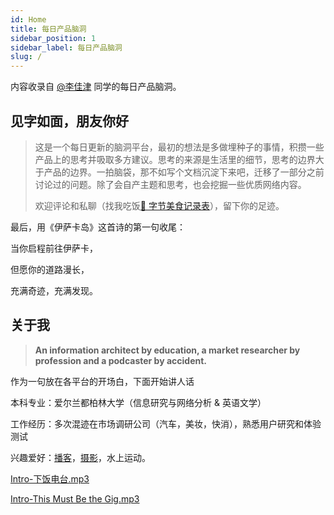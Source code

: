 ```yaml
---
id: Home
title: 每日产品脑洞
sidebar_position: 1
sidebar_label: 每日产品脑洞
slug: /
---
```


内容收录自 [@李佳津](#) 同学的每日产品脑洞。

## 见字如面，朋友你好

> 这是一个每日更新的脑洞平台，最初的想法是多做埋种子的事情，积攒一些产品上的思考并吸取多方建议。思考的来源是生活里的细节，思考的边界大于产品的边界。一拍脑袋，那不如写个文档沉淀下来吧，迁移了一部分之前讨论过的问题。除了会自产主题和思考，也会挖掘一些优质网络内容。
>
> 欢迎评论和私聊（找我吃饭[🍅 字节美食记录表](https://bytedance.feishu.cn/docs/doccnv5Rq6S3fOz6WiYfig6xc9e#BOOEV8)），留下你的足迹。

最后，用《伊萨卡岛》这首诗的第一句收尾：

当你启程前往伊萨卡，

但愿你的道路漫长，

充满奇迹，充满发现。

## 关于我

> **An information architect by education, a market researcher by profession and a podcaster by accident.**

作为一句放在各平台的开场白，下面开始讲人话

本科专业：爱尔兰都柏林大学（信息研究与网络分析 & 英语文学）

工作经历：多次混迹在市场调研公司（汽车，美妆，快消），熟悉用户研究和体验测试

兴趣爱好：[播客](https://mp.weixin.qq.com/s/urpRKpF_kxEQwpqIYKH4Lg)，[摄影](https://bytedance.feishu.cn/docs/doccny9Wzab1zhxXJxwpOzo18Yf?from=from_copylink)，水上运动。

[Intro-下饭电台.mp3](https://bytedance.feishu.cn/file/boxcn3xR4jZMzN5eHc0tvtlfqef?from=from)

[Intro-This Must Be the Gig.mp3](https://bytedance.feishu.cn/file/boxcnViW0LiBdPYCtGdtxuD3YRC)
